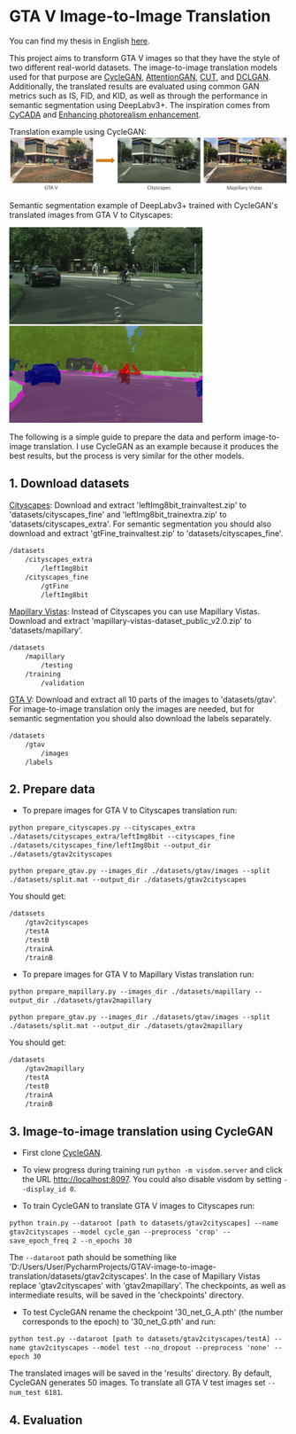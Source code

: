 # GTA V Image-to-Image Translation
You can find my thesis in English [here](https://dspace.lib.ntua.gr/xmlui/handle/123456789/54709?locale-attribute=en).

This project aims to transform GTA V images so that they have the style of two different real-world datasets. The image-to-image translation models used for that purpose are [CycleGAN](https://github.com/junyanz/pytorch-CycleGAN-and-pix2pix), [AttentionGAN](https://github.com/Ha0Tang/AttentionGAN), [CUT](https://github.com/taesungp/contrastive-unpaired-translation), and [DCLGAN](https://github.com/JunlinHan/DCLGAN). Additionally, the translated results are evaluated using common GAN metrics such as IS, FID, and KID, as well as through the performance in semantic segmentation using DeepLabv3+. The inspiration comes from [CyCADA](https://arxiv.org/pdf/1711.03213.pdf) and [Enhancing photorealism enhancement](http://vladlen.info/papers/EPE.pdf).

Translation example using CycleGAN:
<img src="imgs/cover.png">

Semantic segmentation example of DeepLabv3+ trained with CycleGAN's translated images from GTA V to Cityscapes:
<p float="left">
  <img src="imgs/46_image.png" width="350"/>
  <img src="imgs/46_cyclegan.png" width="350"/> 
</p>

The following is a simple guide to prepare the data and perform image-to-image translation. I use CycleGAN as an example because it produces the best results, but the process is very similar for the other models.


## 1. Download datasets
[Cityscapes](https://www.cityscapes-dataset.com/): Download and extract 'leftImg8bit_trainvaltest.zip' to 'datasets/cityscapes_fine' and 'leftImg8bit_trainextra.zip' to 'datasets/cityscapes_extra'. For semantic segmentation you should also download and extract 'gtFine_trainvaltest.zip' to 'datasets/cityscapes_fine'.
```
/datasets
    /cityscapes_extra
        /leftImg8bit
    /cityscapes_fine
        /gtFine
        /leftImg8bit
```

[Mapillary Vistas](https://www.mapillary.com/dataset/vistas?lat=20&lng=0&z=1.5&pKey=301072681638536): Instead of Cityscapes you can use Mapillary Vistas. Download and extract 'mapillary-vistas-dataset_public_v2.0.zip' to 'datasets/mapillary'.
```
/datasets
    /mapillary
    	/testing
	/training
        /validation
```

[GTA V](http://download.visinf.tu-darmstadt.de/data/from_games/): Download and extract all 10 parts of the images to 'datasets/gtav'. For image-to-image translation only the images are needed, but for semantic segmentation you should also download the labels separately. 
```
/datasets
    /gtav
        /images
	/labels
```

## 2. Prepare data

- To prepare images for GTA V to Cityscapes translation run:
```
python prepare_cityscapes.py --cityscapes_extra ./datasets/cityscapes_extra/leftImg8bit --cityscapes_fine ./datasets/cityscapes_fine/leftImg8bit --output_dir ./datasets/gtav2cityscapes
```

```
python prepare_gtav.py --images_dir ./datasets/gtav/images --split ./datasets/split.mat --output_dir ./datasets/gtav2cityscapes
```

You should get:
```
/datasets
    /gtav2cityscapes
	/testA
	/testB
	/trainA
	/trainB
```


- To prepare images for GTA V to Mapillary Vistas translation run:
```
python prepare_mapillary.py --images_dir ./datasets/mapillary --output_dir ./datasets/gtav2mapillary
```

```
python prepare_gtav.py --images_dir ./datasets/gtav/images --split ./datasets/split.mat --output_dir ./datasets/gtav2mapillary
```

You should get:
```
/datasets
    /gtav2mapillary
	/testA
	/testB
	/trainA
	/trainB
```


## 3. Image-to-image translation using CycleGAN
- First clone [CycleGAN](https://github.com/junyanz/pytorch-CycleGAN-and-pix2pix). 
- To view progress during training run `python -m visdom.server` and click the URL <http://localhost:8097>. You could also disable visdom by setting `--display_id 0`.
  
- To train CycleGAN to translate GTA V images to Cityscapes run:
```
python train.py --dataroot [path to datasets/gtav2cityscapes] --name gtav2cityscapes --model cycle_gan --preprocess 'crop' --save_epoch_freq 2 --n_epochs 30
```
The `--dataroot` path should be something like 'D:/Users/User/PycharmProjects/GTAV-image-to-image-translation/datasets/gtav2cityscapes'. In the case of Mapillary Vistas replace 'gtav2cityscapes' with 'gtav2mapillary'. The checkpoints, as well as intermediate results, will be saved in the 'checkpoints' directory.

- To test CycleGAN rename the checkpoint '30_net_G_A.pth' (the number corresponds to the epoch) to '30_net_G.pth' and run:
```
python test.py --dataroot [path to datasets/gtav2cityscapes/testA] --name gtav2cityscapes --model test --no_dropout --preprocess 'none' --epoch 30
```
The translated images will be saved in the 'results' directory. By default, CycleGAN generates 50 images. To translate all GTA V test images set `--num_test 6181`.


## 4. Evaluation
